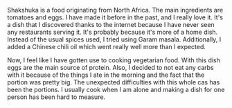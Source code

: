 Shakshuka is a food originating from North Africa. The main ingredients are tomatoes and eggs. I have made it before in the past, and I really love it. It's a dish that I discovered thanks to the internet because I have never seen any restaurants serving it. It's probably because it's more of a home dish. Instead of the usual spices used, I tried using Garam masala. Additionally, I added a Chinese chili oil which went really well more than I expected.

Now, I feel like I have gotten use to cooking vegetarian food. With this dish eggs are the main source of protein. Also, I decided to not eat any carbs with it because of the things I ate in the morning and the fact that the portion was pretty big. The unexpected difficulties with this whole cas has been the portions. I usually cook when I am alone and making a dish for one person has been hard to measure. 